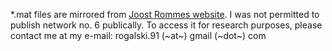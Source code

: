 *.mat files are mirrored from [Joost Rommes website](https://sites.google.com/site/rommes/software).
I was not permitted to publish network no. 6 publically. To access it for research purposes, please contact me at my e-mail:
rogalski.91 (~at~) gmail  (~dot~)  com
